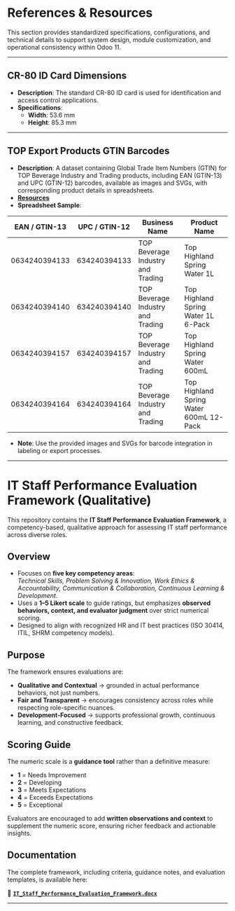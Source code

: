 # References & Resources

This section provides standardized specifications, configurations, and technical details to support system design, module customization, and operational consistency within Odoo 11.

---

## CR-80 ID Card Dimensions

- **Description**: The standard CR-80 ID card is used for identification and access control applications.
- **Specifications**:
  - **Width**: 53.6 mm
  - **Height**: 85.3 mm

---

## TOP Export Products GTIN Barcodes

- **Description**: A dataset containing Global Trade Item Numbers (GTIN) for TOP Beverage Industry and Trading products, including EAN (GTIN-13) and UPC (GTIN-12) barcodes, available as images and SVGs, with corresponding product details in spreadsheets.
- **[Resources](./Files/TOP%20Export%20Products%20GTIN%20Barcodes/)**
- **Spreadsheet Sample**:

| EAN / GTIN-13 | UPC / GTIN-12 | Business Name                     | Product Name                            |
| ------------- | ------------- | --------------------------------- | --------------------------------------- |
| 0634240394133 | 634240394133  | TOP Beverage Industry and Trading | Top Highland Spring Water 1L            |
| 0634240394140 | 634240394140  | TOP Beverage Industry and Trading | Top Highland Spring Water 1L 6-Pack     |
| 0634240394157 | 634240394157  | TOP Beverage Industry and Trading | Top Highland Spring Water 600mL         |
| 0634240394164 | 634240394164  | TOP Beverage Industry and Trading | Top Highland Spring Water 600mL 12-Pack |

- **Note**: Use the provided images and SVGs for barcode integration in labeling or export processes.

---

# IT Staff Performance Evaluation Framework (Qualitative)

This repository contains the **IT Staff Performance Evaluation Framework**, a competency-based, qualitative approach for assessing IT staff performance across diverse roles.

## Overview

- Focuses on **five key competency areas**:  
  _Technical Skills, Problem Solving & Innovation, Work Ethics & Accountability, Communication & Collaboration, Continuous Learning & Development._
- Uses a **1–5 Likert scale** to guide ratings, but emphasizes **observed behaviors, context, and evaluator judgment** over strict numerical scoring.
- Designed to align with recognized HR and IT best practices (ISO 30414, ITIL, SHRM competency models).

## Purpose

The framework ensures evaluations are:

- **Qualitative and Contextual** → grounded in actual performance behaviors, not just numbers.
- **Fair and Transparent** → encourages consistency across roles while respecting role-specific nuances.
- **Development-Focused** → supports professional growth, continuous learning, and constructive feedback.

## Scoring Guide

The numeric scale is a **guidance tool** rather than a definitive measure:

- **1** = Needs Improvement
- **2** = Developing
- **3** = Meets Expectations
- **4** = Exceeds Expectations
- **5** = Exceptional

Evaluators are encouraged to add **written observations and context** to supplement the numeric score, ensuring richer feedback and actionable insights.

## Documentation

The complete framework, including criteria, guidance notes, and evaluation templates, is available here:

📂 **[`IT_Staff_Performance_Evaluation_Framework.docx`](https://docs.google.com/document/d/1JYdB3WYO7xijMQ_NdA2P3OuNW_3znxLGS7hZoMwYNJM/edit?usp=sharing)**

---
